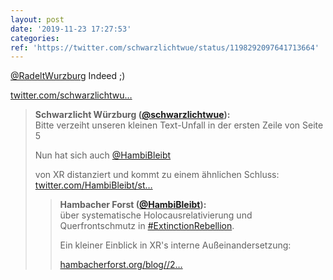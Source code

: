 ```yaml
---
layout: post
date: '2019-11-23 17:27:53'
categories: 
ref: 'https://twitter.com/schwarzlichtwue/status/1198292097641713664'
---
```

[@RadeltWurzburg](https://twitter.com/RadeltWurzburg) Indeed ;)

[twitter.com/schwarzlichtwu…](https://twitter.com/schwarzlichtwue/status/1198259837550956546?s=19)
> <b>Schwarzlicht Würzburg ([@schwarzlichtwue](https://twitter.com/schwarzlichtwue)):</b>  
>Bitte verzeiht unseren kleinen Text-Unfall in der ersten Zeile von Seite 5  
>  
>Nun hat sich auch [@HambiBleibt](https://twitter.com/HambiBleibt)  
>  
>von XR distanziert und kommt zu einem ähnlichen Schluss: [twitter.com/HambiBleibt/st…](https://twitter.com/HambiBleibt/status/1198579091831709701?s=19)  
>> <b>Hambacher Forst ([@HambiBleibt](https://twitter.com/HambiBleibt)):</b>    
>>über systematische Holocausrelativierung und Querfrontschmutz  in [#ExtinctionRebellion](/t/extinctionrebellion).     
>>    
>>    
>>    
>>Ein kleiner Einblick in XR's interne Außeinandersetzung:    
>>    
>>[hambacherforst.org/blog//2…](https://hambacherforst.org/blog//24/xr-systematische-holocausrelativierung-und-der-querfrontschmutz/)    
>  
>  

